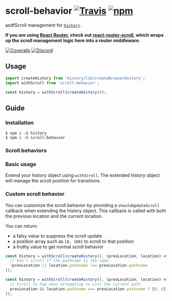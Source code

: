 # scroll-behavior [![Travis][build-badge]][build] [![npm][npm-badge]][npm]

asdfScroll management for [`history`](https://github.com/mjackson/history).

**If you are using [React Router](https://github.com/reactjs/react-router), check out [react-router-scroll](https://github.com/taion/react-router-scroll), which wraps up the scroll management logic here into a router middleware.**

[![Coveralls][coveralls-badge]][coveralls]
[![Discord][discord-badge]][discord]

## Usage

```js
import createHistory from 'history/lib/createBrowserHistory';
import withScroll from 'scroll-behavior';

const history = withScroll(createHistory());
```

## Guide

### Installation

```
$ npm i -S history
$ npm i -S scroll-behavior
```

### Scroll behaviors

### Basic usage

Extend your history object using `withScroll`. The extended history object will manage the scroll position for transitions.

### Custom scroll behavior

You can customize the scroll behavior by providing a `shouldUpdateScroll` callback when extending the history object. This callback is called with both the previous location and the current location.

You can return:

- a falsy value to suppress the scroll update
- a position array such as `[0, 100]` to scroll to that position
- a truthy value to get normal scroll behavior

```js
const history = withScroll(createHistory(), (prevLocation, location) => (
  // Don't scroll if the pathname is the same.
  !prevLocation || location.pathname !== prevLocation.pathname
));
```

```js
const history = withScroll(createHistory(), (prevLocation, location) => (
  // Scroll to top when attempting to vist the current path.
  prevLocation && location.pathname === prevLocation.pathname ? [0, 0] : true
));
```

[build-badge]: https://img.shields.io/travis/taion/scroll-behavior/master.svg
[build]: https://travis-ci.org/taion/scroll-behavior

[npm-badge]: https://img.shields.io/npm/v/scroll-behavior.svg
[npm]: https://www.npmjs.org/package/scroll-behavior

[coveralls-badge]: https://img.shields.io/coveralls/taion/scroll-behavior/master.svg
[coveralls]: https://coveralls.io/github/taion/scroll-behavior

[discord-badge]: https://img.shields.io/badge/Discord-join%20chat%20%E2%86%92-738bd7.svg
[discord]: https://discord.gg/0ZcbPKXt5bYaNQ46
